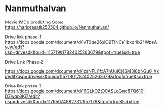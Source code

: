 # Nanmuthalvan
Movie IMDb predicting Score
https://hariprasath250504.github.io/Nanmuthalvan/

Drive link phase-1
  https://docs.google.com/document/d/1yT0qe26plO9TINCp1Ibxg4b24WpsAyJw/edit?usp=drivesdk&ouid=115719017824025263679&rtpof=true&sd=true
  
Drive Link Phase-2

https://docs.google.com/document/d/1zsNFLi1fzA7nUuICj8SM3i8bNGu0_Xxj/edit?usp=drivesdk&ouid=115719017824025263679&rtpof=true&sd=true

Drive link phase 3
https://docs.google.com/document/d/16GLkOZtO0ASLoGmc87Q610-DZwqp3Kj7/edit?usp=drivesdk&ouid=117650248827317957179&rtpof=true&sd=true
